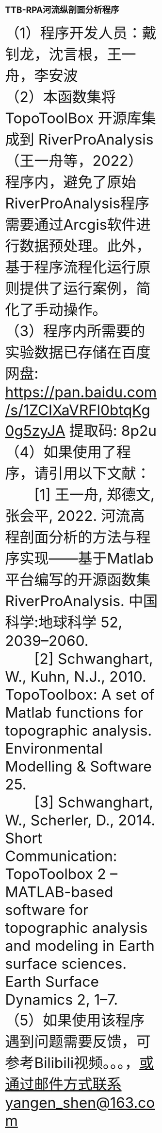 # TTB-RPA河流纵剖面分析程序
<font size=7>（1）程序开发人员：戴钊龙，沈言根，王一舟，李安波  
（2）本函数集将 TopoToolBox 开源库集成到 RiverProAnalysis（王一舟等，2022） 程序内，避免了原始 RiverProAnalysis程序需要通过Arcgis软件进行数据预处理。此外，基于程序流程化运行原则提供了运行案例，简化了手动操作。  
（3）程序内所需要的实验数据已存储在百度网盘: https://pan.baidu.com/s/1ZCIXaVRFl0btqKg0g5zyJA 提取码: 8p2u   
（4）如果使用了程序，请引用以下文献：  
&emsp;&emsp;[1] 王一舟, 郑德文, 张会平, 2022. 河流高程剖面分析的方法与程序实现——基于Matlab平台编写的开源函数集RiverProAnalysis. 中国科学:地球科学 52, 2039–2060.  
&emsp;&emsp;[2]  Schwanghart, W., Kuhn, N.J., 2010. TopoToolbox: A set of Matlab functions for topographic analysis. Environmental Modelling & Software 25.  
&emsp;&emsp;[3]  Schwanghart, W., Scherler, D., 2014. Short Communication: TopoToolbox 2 – MATLAB-based software for topographic analysis and modeling in Earth surface sciences. Earth Surface Dynamics 2, 1–7.   
（5）如果使用该程序遇到问题需要反馈，可参考Bilibili视频。。。，或通过邮件方式联系yangen_shen@163.com
</font>

